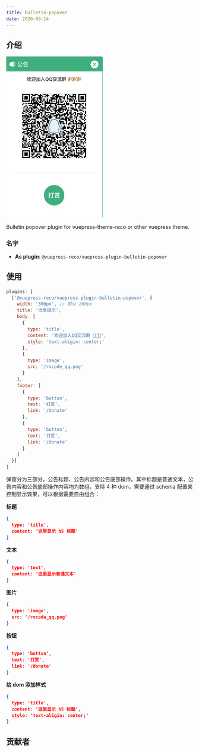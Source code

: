 ```yaml
---
title: bulletin-popover
date: 2020-09-14
---
```


## 介绍 <GitHubLink repo="vuepress-reco/vuepress-plugin-bulletin-popover/"/>

<img src="./images/bulletin-popover.png" width="260" />

Bulletin popover plugin for vuepress-theme-reco or other vuepress theme.

### 名字

- **As plugin**: `@vuepress-reco/vuepress-plugin-bulletin-popover`

## 使用

```js
plugins: [
  ['@vuepress-reco/vuepress-plugin-bulletin-popover', {
    width: '300px', // 默认 260px
    title: '消息提示',
    body: [
      {
        type: 'title',
        content: '欢迎加入QQ交流群 🎉🎉🎉',
        style: 'text-aligin: center;'
      },
      {
        type: 'image',
        src: '/rvcode_qq.png'
      }
    ],
    footer: [
      {
        type: 'button',
        text: '打赏',
        link: '/donate'
      },
      {
        type: 'button',
        text: '打赏',
        link: '/donate'
      }
    ]
  }]
]
```

弹窗分为三部分，公告标题、公告内容和公告底部操作。其中标题是普通文本，公告内容和公告底部操作内容均为数组，支持 4 种 dom，需要通过 schema 配置来控制显示效果，可以根据需要自由组合：

**标题**

```json
{
  type: 'title',
  content: '这里显示 h5 标题'
}
```

**文本**

```json
{
  type: 'text',
  content: '这里显示普通文本'
}
```

**图片**

```json
{
  type: 'image',
  src: '/rvcode_qq.png'
}
```

**按钮**

```json
{
  type: 'button',
  text: '打赏',
  link: '/donate'
}
```

**给 dom 添加样式**

```json
{
  type: 'title',
  content: '这里显示 h5 标题',
  style: 'text-aligin: center;'
}
```

## 贡献者

<Contributors user="vuepress-reco" repo="vuepress-plugin-back-to-top"></Contributors>
